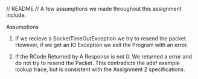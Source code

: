 // README //
A few assumptions we made throughout this assignment include.

Assumptions
1. If we recieve a SocketTimeOutException we try to resend the packet. 
    However, if we get an IO Exception we exit the Program with an error. 

2. If the RCode Returned by A Response is not 0. We returned a error and do not
   try to resend the Packet. This contradicts the adsf example lookup trace, but 
   is consistent with the Assignment 2 specifications. 


